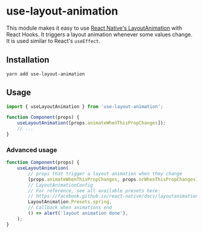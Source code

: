 
# use-layout-animation

This module makes it easy to use [React Native's LayoutAnimation](https://facebook.github.io/react-native/docs/layoutanimation) with React Hooks. It triggers a layout animation whenever some values change. It is used similar to React's `useEffect`.

## Installation
```
yarn add use-layout-animation
```

## Usage

```ts
import { useLayoutAnimation } from 'use-layout-animation';

function Component(props) {
    useLayoutAnimation([props.animateWhenThisPropChanges]);
    // ...
}
```

### Advanced usage

```ts
function Component(props) {
    useLayoutAnimation(
        // props that trigger a layout animation when they change
        [props.animateWhenThisPropChanges, props.orWhenThisPropChanges],
        // LayoutAnimationConfig
        // For reference, see all available presets here:
        // https://facebook.github.io/react-native/docs/layoutanimation#presets
        LayoutAnimation.Presets.spring,
        // Callback when animations end
        () => alert('layout animation done'),
    );
}
```
